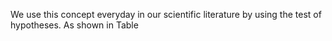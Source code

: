 We use this concept everyday in our scientific literature by using the test of hypotheses. As shown in Table 